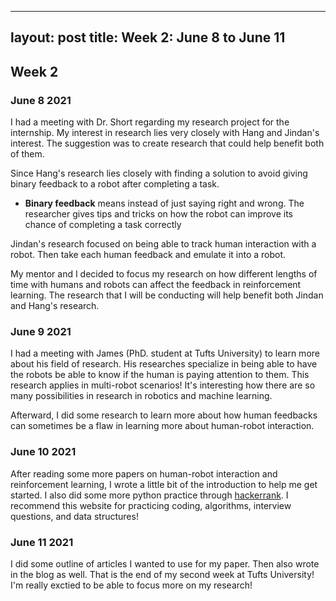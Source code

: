 
---
layout: post
title: Week 2: June 8 to June 11
---

## Week 2 ##
### June 8 2021 ###

I had a meeting with Dr. Short regarding my research project for the internship. My interest in research lies very closely with Hang and Jindan's interest. The suggestion was to create research that could help benefit both of them.

Since Hang's research lies closely with finding a solution to avoid giving binary feedback to a robot after completing a task. 
  * **Binary feedback** means instead of just saying right and wrong. The researcher gives tips and tricks on how the robot can improve its chance of completing a task correctly 

Jindan's research focused on being able to track human interaction with a robot. Then take each human feedback and emulate it into a robot. 

My mentor and I decided to focus my research on how different lengths of time with humans and robots can affect the feedback in reinforcement learning. The research that I will be conducting will help benefit both Jindan and Hang's research.  


### June 9 2021 ###
I had a meeting with James (PhD. student at Tufts University) to learn more about his field of research. His researches specialize in being able to have the robots be able to know if the human is paying attention to them. This research applies in multi-robot scenarios! It's interesting how there are so many possibilities in research in robotics and machine learning.   

Afterward, I did some research to learn more about how human feedbacks can sometimes be a flaw in learning more about human-robot interaction.

### June 10 2021 ###

After reading some more papers on human-robot interaction and reinforcement learning, I wrote a little bit of the introduction to help me get started. I also did some more python practice through [hackerrank](https://www.hackerrank.com/). I recommend this website for practicing coding, algorithms, interview questions, and data structures! 

### June 11 2021 ###

I did some outline of articles I wanted to use for my paper. Then also wrote in the blog as well. That is the end of my second week at Tufts University! I'm really exctied to be able to focus more on my research! 



